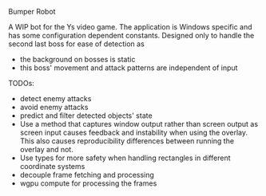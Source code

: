 Bumper Robot

A WIP bot for the Ys video game.
The application is Windows specific and has some configuration dependent constants.
Designed only to handle the second last boss for ease of detection as
- the background on bosses is static
- this boss' movement and attack patterns are independent of input

TODOs:
- detect enemy attacks
- avoid enemy attacks
- predict and filter detected objects' state
- Use a method that captures window output rather than screen output as screen input causes feedback and instability when using the overlay. This also causes reproducibility differences between running the overlay and not.
- Use types for more safety when handling rectangles in different coordinate systems
- decouple frame fetching and processing
- wgpu compute for processing the frames
